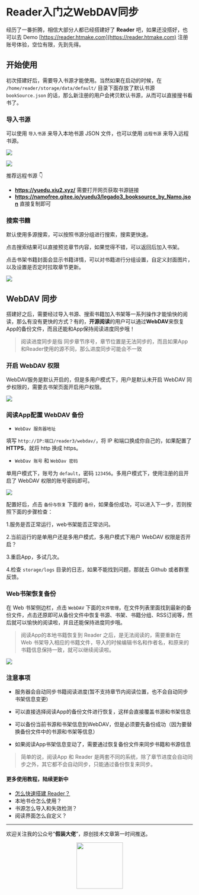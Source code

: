 # Reader入门之WebDAV同步

经历了一番折腾，相信大部分人都已经搭建好了 **Reader** 吧，如果还没搭好，也可以去 Demo [https://reader.htmake.com](https://reader.htmake.com)  注册账号体验，空位有限，先到先得。

## 开始使用

初次搭建好后，需要导入书源才能使用。当然如果在启动的时候，在 `/home/reader/storage/data/default/` 目录下面存放了默认书源 `bookSource.json` 的话，那么新注册的用户会拷贝默认书源，从而可以直接搜书看书了。

### 导入书源

可以使用 `导入书源` 来导入本地书源 JSON 文件，也可以使用 `远程书源` 来导入远程书源。

![](https://cdn.jsdelivr.net/gh/filess/img8@main/2022/05/15/1652582908177-874a20ad-d1a1-4160-bd84-599d1e9e26c0.48)

![](https://cdn.jsdelivr.net/gh/filess/img7@main/2022/05/15/1652583824797-0688eb10-cf14-443b-84f3-25824b5cf282.gif)

推荐远程书源 👇

- **https://yuedu.xiu2.xyz/** 需要打开网页获取书源链接
- **https://namofree.gitee.io/yuedu3/legado3_booksource_by_Namo.json** 直接复制即可

### 搜索书籍

默认使用多源搜索，可以按照书源分组进行搜索，搜索更快速。

点击搜索结果可以直接预览章节内容，如果觉得不错，可以返回后加入书架。

点击书架书籍封面会显示书籍详情，可以对书籍进行分组设置，自定义封面图片，以及设置是否定时拉取章节更新。

![](https://cdn.jsdelivr.net/gh/filess/img1@main/2022/05/15/1652584513881-b2990128-1132-4c67-ae60-328015fab261.gif)


## WebDAV 同步

搭建好之后，需要经过导入书源、搜索书籍加入书架等一系列操作才能愉快的阅读，那么有没有更快的方式？有的，**开源阅读**的用户可以通过**WebDAV**来恢复App的备份文件，而且还能和App保持阅读进度同步哦！

> 阅读进度同步是指 同步章节序号，章节位置是无法同步的，而且如果App和Reader使用的源不同，那么进度同步可能会不一致

### 开启 WebDAV 权限

WebDAV服务是默认开启的，但是多用户模式下，用户是默认未开启 WebDAV 同步权限的，需要去书架页面开启用户权限。

![](https://cdn.jsdelivr.net/gh/filess/img0@main/2022/05/15/1652585207312-0d347ad2-b861-48c2-958e-a355eefb3eb4.gif)

### 阅读App配置 WebDAV 备份

- `WebDav 服务器地址`

填写 `http://IP:端口/reader3/webdav/`，将 IP 和端口换成你自己的，如果配置了 **HTTPS**，就将 http 换成 https。

- `WebDav 账号`  和 `WebDav 密码`

单用户模式下，账号为 `default`，密码 `123456`。多用户模式下，使用注册的且开启了 WebDAV 权限的账号密码即可。

![](https://cdn.jsdelivr.net/gh/filess/img15@main/2022/05/15/1652585439136-71448de9-1bdd-47ef-9e92-f38173dbe289.jpg)

配置好后，点击 `备份与恢复` 下面的 `备份`，如果备份成功，可以进入下一步，否则按照下面的步骤检查：

1.服务是否正常运行，web书架能否正常访问。

2.当前运行的是单用户还是多用户模式，多用户模式下用户 WebDAV 权限是否开启？

3.重启App，多试几次。

4.检查 `storage/logs` 目录的日志，如果不能找到问题，那就去 Github 或者群里反馈。

### Web书架恢复备份

在 Web 书架侧边栏，点击 `WebDAV` 下面的`文件管理`，在文件列表里面找到最新的备份文件，点击还原即可从备份文件中恢复书源、书架、书籍分组、RSS订阅等，然后就可以愉快的阅读啦，并且还能保持进度同步哦。

> 阅读App的本地书籍恢复到 Reader 之后，是无法阅读的，需要重新在 Web 书架导入相应的书籍文件，导入的时候编辑书名和作者名，和原来的书籍信息保持一致，就可以继续阅读啦。

![](https://cdn.jsdelivr.net/gh/filess/img14@main/2022/05/15/1652587086265-7ae13dca-022d-4967-a302-7f9be78635a2.gif)

### 注意事项

- 服务器会自动同步书籍阅读进度(暂不支持章节内阅读位置，也不会自动同步书架信息变更)

- 可以直接选择阅读App的备份文件进行恢复，这样会直接覆盖书源和书架信息

- 可以备份当前书源和书架信息到WebDAV，但是必须要先备份成功（因为要替换备份文件中的书源和书架等信息）

- 如果阅读App书架信息变动了，需要通过恢复备份文件来同步书籍和书源信息

> 简单的说，阅读App 和 Reader 是两套不同的系统，除了章节进度会自动同步之外，其它都不会自动同步，只能通过备份恢复来同步。

#### 更多使用教程，陆续更新中

- [怎么快速搭建 Reader？](https://mp.weixin.qq.com/s?__biz=MjM5MzMyMDgyMA==&mid=2249483670&idx=1&sn=5a1399ad4a98177a365aa8f8aee8e6a7)
- 本地书仓怎么使用？
- 书源怎么导入和失效检测？
- 阅读界面怎么自定义？

---

欢迎关注我的公众号“**假装大佬**”，原创技术文章第一时间推送。

<center>
    <img src="https://cdn.jsdelivr.net/gh/filess/img18@main/2022/05/14/1652503172603-2ab0ce52-181c-4878-8739-676bd9177791.jpg" style="width: 125px;">
</center>